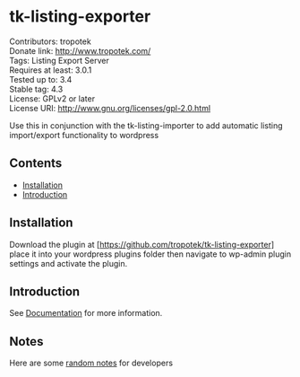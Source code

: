 # tk-listing-exporter  
Contributors: tropotek  
Donate link: http://www.tropotek.com/  
Tags: Listing Export Server  
Requires at least: 3.0.1  
Tested up to: 3.4  
Stable tag: 4.3  
License: GPLv2 or later  
License URI: http://www.gnu.org/licenses/gpl-2.0.html  
  
  
Use this in conjunction with the tk-listing-importer to add automatic listing import/export
functionality to wordpress

## Contents

- [Installation](#installation)
- [Introduction](#introduction)


## Installation

Download the plugin at [https://github.com/tropotek/tk-listing-exporter]
place it into your wordpress plugins folder then navigate to wp-admin 
plugin settings and activate the plugin.

## Introduction

 See [Documentation](docs/tk-listing-exporter-importer.pdf) for more information.


## Notes

 Here are some [random notes](docs/notes.md) for developers
